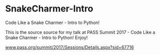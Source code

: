 # SnakeCharmer-Intro
Code Like a Snake Charmer - Intro to Python!

This is the source source for my talk at PASS Summit 2017 - Code Like a Snake Charmer - Intro to Python! Enjoy!

www.pass.org/summit/2017/Sessions/Details.aspx?sid=67716
